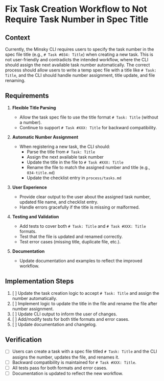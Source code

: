 # Fix Task Creation Workflow to Not Require Task Number in Spec Title

## Context

Currently, the Minsky CLI requires users to specify the task number in the spec file title (e.g., `# Task #034: Title`) when creating a new task. This is not user-friendly and contradicts the intended workflow, where the CLI should assign the next available task number automatically. The correct process should allow users to write a temp spec file with a title like `# Task: Title`, and the CLI should handle number assignment, title update, and file renaming.

## Requirements

1. **Flexible Title Parsing**

   - Allow the task spec file to use the title format `# Task: Title` (without a number).
   - Continue to support `# Task #XXX: Title` for backward compatibility.

2. **Automatic Number Assignment**

   - When registering a new task, the CLI should:
     - Parse the title from `# Task: Title`
     - Assign the next available task number
     - Update the title in the file to `# Task #XXX: Title`
     - Rename the file to match the assigned number and title (e.g., `034-title.md`)
     - Update the checklist entry in `process/tasks.md`

3. **User Experience**

   - Provide clear output to the user about the assigned task number, updated file name, and checklist entry.
   - Handle errors gracefully if the title is missing or malformed.

4. **Testing and Validation**

   - Add tests to cover both `# Task: Title` and `# Task #XXX: Title` formats.
   - Test that the file is updated and renamed correctly.
   - Test error cases (missing title, duplicate file, etc.).

5. **Documentation**
   - Update documentation and examples to reflect the improved workflow.

## Implementation Steps

1. [ ] Update the task creation logic to accept `# Task: Title` and assign the number automatically.
2. [ ] Implement logic to update the title in the file and rename the file after number assignment.
3. [ ] Update CLI output to inform the user of changes.
4. [ ] Add/modify tests for both title formats and error cases.
5. [ ] Update documentation and changelog.

## Verification

- [ ] Users can create a task with a spec file titled `# Task: Title` and the CLI assigns the number, updates the file, and renames it.
- [ ] Backward compatibility is maintained for `# Task #XXX: Title`.
- [ ] All tests pass for both formats and error cases.
- [ ] Documentation is updated to reflect the new workflow.
